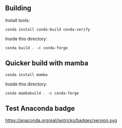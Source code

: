 ## Building
Install tools:
```
conda install conda-build conda-verify
```
Inside this directory:
```
conda build . -c conda-forge
```

## Quicker build with mamba
```
conda install mamba
```
Inside this directory:
```
conda mambabuild . -c conda-forge
```

## Test Anaconda badge
https://anaconda.org/eal/lastricks/badges/version.svg